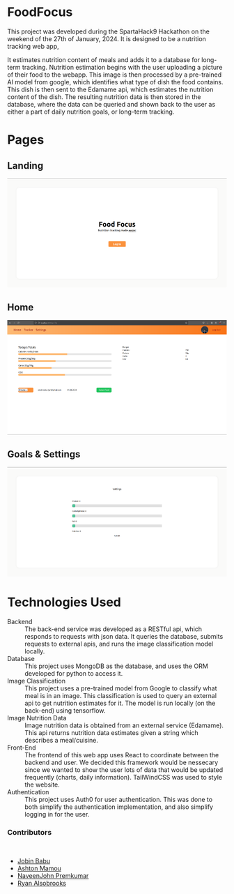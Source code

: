 <h1>FoodFocus</h1>
<p>
  This project was developed during the SpartaHack9 Hackathon on the weekend of the 27th of January, 2024.
  It is designed to be a nutrition tracking web app,
  
  It estimates nutrition content of meals and adds it to a database for long-term tracking.
  Nutrition estimation begins with the user uploading a picture of their food to the webapp.
  This image is then processed by a pre-trained AI model from google, which identifies what type of dish the food contains.
  This dish is then sent to the Edamame api, which estimates the nutrition content of the dish.
  The resulting nutrition data is then stored in the database, where the data can be queried and
  shown back to the user as either a part of daily nutrition goals, or long-term tracking.
</p>

<h1>Pages</h1>
<h2>Landing</h2>
<img src="https://raw.githubusercontent.com/jobin-b/FoodFocus/main/demo/landing.webp">
<h2>Home</h2>
<img src="https://raw.githubusercontent.com/jobin-b/FoodFocus/main/demo/home.webp">
<h2>Goals & Settings</h2>
<img src="https://raw.githubusercontent.com/jobin-b/FoodFocus/main/demo/settings.webp">

<h1>Technologies Used</h1>
<dl>
  <dt>Backend</dt>
  <dd>
    The back-end service was developed as a RESTful api, which responds to requests with json data.
    It queries the database, submits requests to external apis, and runs the image classification model locally.
  </dd>
  <dt>Database</dt>
  <dd>
    This project uses MongoDB as the database, and uses the ORM developed for python to access it.
  </dd>
  <dt>Image Classification</dt>
  <dd>
    This project uses a pre-trained model from Google to classify what meal is in an image.
    This classification is used to query an external api to get nutrition estimates for it.
    The model is run locally (on the back-end) using tensorflow.
  </dd>
  <dt>Image Nutrition Data</dt>
  <dd>
    Image nutrition data is obtained from an external service (Edamame). This api returns
    nutrition data estimates given a string which describes a meal/cuisine.
  </dd>
  <dt>Front-End</dt>
  <dd>
    The frontend of this web app uses React to coordinate between the backend and user.
    We decided this framework would be nessecary since we wanted to show the user lots of
    data that would be updated frequently (charts, daily information). TailWindCSS was used to
    style the website.
  </dd>
  <dt>Authentication</dt>
  <dd>
    This project uses Auth0 for user authentication. This was done to both simplify the authentication implementation, 
    and also simplify logging in for the user.
  </dd>
</dl>

<h3>Contributors</h3>
<br>
<ul>
  <li><a href="https://github.com/jobin-b">Jobin Babu </a></li>
  <li><a href="https://github.com/banana2244">Ashton Mamou </a></li>
  <li><a href="https://github.com/NaveenJohnPremkumar">NaveenJohn Premkumar </a></li>
  <li><a href="https://github.com/RyanA3">Ryan Alsobrooks </a></li>
</ul>
